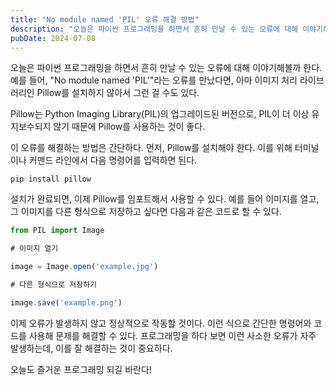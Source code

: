 ```yaml
---
title: "No module named 'PIL' 오류 해결 방법"
description: "오늘은 파이썬 프로그래밍을 하면서 흔히 만날 수 있는 오류에 대해 이야기해볼까 한다. 예를 들어, \"No module named 'PIL'\"라는 오류를 만났다면, 아마 이미지 처리 라이브러리인 Pillow를 설치하지 않아서 그런 걸 수도 있다.   Pillow는 Python Imagin..."
pubDate: 2024-07-08
---
```


오늘은 파이썬 프로그래밍을 하면서 흔히 만날 수 있는 오류에 대해 이야기해볼까 한다. 예를 들어, "No module named 'PIL'"라는 오류를 만났다면, 아마 이미지 처리 라이브러리인 Pillow를 설치하지 않아서 그런 걸 수도 있다.

Pillow는 Python Imaging Library(PIL)의 업그레이드된 버전으로, PIL이 더 이상 유지보수되지 않기 때문에 Pillow를 사용하는 것이 좋다.

이 오류를 해결하는 방법은 간단하다. 먼저, Pillow를 설치해야 한다. 이를 위해 터미널이나 커맨드 라인에서 다음 명령어를 입력하면 된다.

```
pip install pillow

```

설치가 완료되면, 이제 Pillow를 임포트해서 사용할 수 있다. 예를 들어 이미지를 열고, 그 이미지를 다른 형식으로 저장하고 싶다면 다음과 같은 코드로 할 수 있다.

```javascript
from PIL import Image

# 이미지 열기

image = Image.open('example.jpg')

# 다른 형식으로 저장하기

image.save('example.png')

```

이제 오류가 발생하지 않고 정상적으로 작동할 것이다. 이런 식으로 간단한 명령어와 코드를 사용해 문제를 해결할 수 있다. 프로그래밍을 하다 보면 이런 사소한 오류가 자주 발생하는데, 이를 잘 해결하는 것이 중요하다.

오늘도 즐거운 프로그래밍 되길 바란다!
